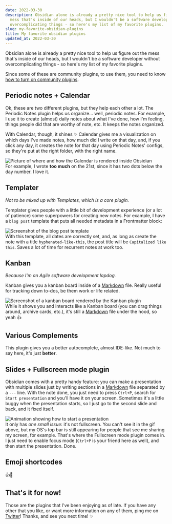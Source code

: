 ```yaml
---
date: 2022-03-30
description: Obsidian alone is already a pretty nice tool to help us figure out the
  mess that's inside of our heads, but I wouldn't be a software developer without
  overcomplicating things - so here's my list of my favorite plugins.
slug: my-favorite-obsidian-plugins
title: My favorite obsidian plugins
updated_at: 2022-03-30
---
```


Obsidian alone is already a pretty nice tool to help us figure out the mess that's inside of our heads, but I wouldn't be a software developer without overcomplicating things - so here's my list of my favorite plugins.

Since some of these are community plugins, to use them, you need to know [how to turn on community plugins](https://help.obsidian.md/Advanced+topics/Community+plugins#Safe+Mode).

## Periodic notes + Calendar

Ok, these are two different plugins, but they help each other a lot. The Periodic Notes plugin helps us organize... well, periodic notes. For example, I use it to create (almost) daily notes about what I've done, how I'm feeling, things people did that are worthy of note, etc. It keeps the notes organized.

With Calendar, though, it shines ✨ Calendar gives me a visualization on which days I've made notes, how much did I write on that day, and, if you click any day, it creates the note for that day using Periodic Notes' configs, so they're put at the right folder, with the right name.

![Picture of where and how the Calendar is rendered inside Obsidian](/blog/assets/obsidian-calendar.png)  
For example, I wrote **too much** on the 21st, since it has two dots below the day number. I love it.

## Templater

_Not to be mixed up with Templates, which is a core plugin._

Templater gives people with a little bit of development experience (or a lot of patience) some superpowers for creating new notes. For example, I have a `blog post` template that puts all needed metadata in a Frontmatter block:

![Screenshot of the blog post template](/blog/assets/templater-blog-post-template.png)  
With this template, all dates are correctly set, and, as long as create the note with a title `hyphenated-like-this`, the post title will be `Capitalized like this`. Saves a lot of time for recurrent notes at work too.

## Kanban

_Because I'm an Agile software development lapdog._

Kanban gives you a kanban board inside of a [Markdown](/blog/notes/Markdown) file. Really useful for tracking down to-dos, be them work or life related.

![Screenshot of a kanban board rendered by the Kanban plugin](/blog/assets/obsidian-kanban-screenshot.png)  
While it shows you and interacts like a Kanban board (you can drag things around, archive cards, etc.), it's still a [Markdown](/blog/notes/Markdown) file under the hood, so yeah 👍

## Various Complements

This plugin gives you a better autocomplete, almost IDE-like. Not much to say here, it's just **better**.

## Slides + Fullscreen mode plugin

Obsidian comes with a pretty handy feature: you can make a presentation with multiple slides just by writing sections in a [Markdown](/blog/notes/Markdown) file separated by a `---` line. With the note done, you just need to press `Ctrl+P`, search for `Start presentation` and you'll have it on your screen. Sometimes it's a little buggy when the presentation starts, so I just go to the second slide and back, and it fixed itself.

![Animation showing how to start a presentation](/blog/assets/obsidian-slides-presentation.gif)  
It only has _one small issue_: it's not fullscreen. You can't see it in the gif above, but my OS's top bar is still appearing for people that see me sharing my screen, for example. That's where the Fullscreen mode plugin comes in. I just need to enable focus mode (`Ctrl+P` is your friend here as well), and then start the presentation. Done.

## Emoji shortcodes

👍💖

## That's it for now!

Those are the plugins that I've been enjoying as of late. If you have any other that you like, or want more information on any of them, ping me on [Twitter](https://twitter.com/lucianoratamero)! Thanks, and see you next time! ✨
